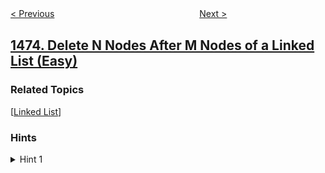 <!--|This file generated by command(leetcode description); DO NOT EDIT.    |-->
<!--+----------------------------------------------------------------------+-->
<!--|@author    awesee <openset.wang@gmail.com>                           |-->
<!--|@link      https://github.com/awesee                                 |-->
<!--|@home      https://github.com/awesee/leetcode                        |-->
<!--+----------------------------------------------------------------------+-->

[< Previous](../paint-house-iii "Paint House III")
　　　　　　　　　　　　　　　　
[Next >](../final-prices-with-a-special-discount-in-a-shop "Final Prices With a Special Discount in a Shop")

## [1474. Delete N Nodes After M Nodes of a Linked List (Easy)](https://leetcode.com/problems/delete-n-nodes-after-m-nodes-of-a-linked-list "删除链表 M 个节点之后的 N 个节点")



### Related Topics
  [[Linked List](../../tag/linked-list/README.md)]

### Hints
<details>
<summary>Hint 1</summary>
Traverse the Linked List, each time you need to delete the next n nodes connect the nodes previous deleting with the next node after deleting.
</details>
